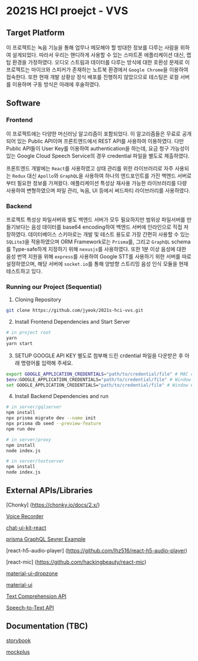 # 2021S HCI proejct - VVS

## Target Platform

이 프로젝트는 녹음 기능을 통해 업무나 메모해야 할 방대한 정보를 다루는 사람을 위하여 설게되었다. 따라서 우리는 핸디하게 사용할 수 있는 스마트폰 애플리케이션 대신, 랩탑 환경을 가정하였다. 오디오 스트림과 데이터를 다루는 방식에 대한 호환성 문제로 이 프로젝트는 마이크와 스피커가 존재하는 노트북 환경에서 `Google Chrome`을 이용하여 접속한다. 또한 현재 개발 상황상 정식 배포를 진행하지 않았으므로 테스팅은 로컬 서버를 이용하며 구동 방식은 아래에 후술하였다.

## Software

### Frontend

이 프로젝트에는 다양한 머신러닝 알고리즘이 포함되었다. 이 알고리즘들은 무료로 공개되어 있는 Public API이며 프론트엔드에서 REST API를 사용하여 이용하였다. 다만 Public API들이 User Key를 이용하여 authentication을 하는데, 요금 청구 가능성이 있는 Google Cloud Speech Service의 경우 credential 파일을 별도로 제출하였다.

프론트엔드 개발에는 `React`를 사용하였고 상태 관리를 위한 라이브러리로 자주 사용되는 `Redux` 대신 `Apollo`와 `GraphQL`을 사용하여 하나의 엔드포인트를 가진 백엔드 서버로부터 필요한 정보를 가져왔다. 애플리케이션 특성상 재사용 가능한 라이브러리를 다량 사용하여 변형하였으며 파일 관리, 녹음, UI 등에서 써드파티 라이브러리를 사용하였다.

### Backend

프로젝트 특성상 파일서버와 별도 백엔드 서버가 모두 필요하지만 범위상 파일서버를 만들기보다는 음성 데이터를 base64 encoding하여 백엔드 서버에 인라인으로 직접 저장하였다. 데이터베이스 스키마로는 개발 및 테스트 용도로 가장 간편히 사용할 수 있는 `SQLite3`을 적용하였으며 ORM Framework로는 `Prisma`를, 그리고 `GraphQL` schema를 Type-safe하게 지정하기 위해 `nexusjs`를 사용하였다. 또한 1분 이상 음성에 대한 음성 번역 지원을 위해 `express`를 사용하여 Google STT를 사용하기 위한 서버를 따로 설정하였으며, 해당 서버에 `socket.io`를 통해 양방향 스트리밍 음성 인식 모듈을 현재 테스트하고 있다.

### Running our Project (Sequential)

1. Cloning Repository

```bash
git clone https://github.com/jyeok/2021s-hci-vvs.git
```

2. Install Frontend Dependencies and Start Server

```bash
# in project root
yarn
yarn start
```

3. SETUP GOOGLE API KEY
   별도로 첨부해 드린 crdential 파일을 다운받은 후 아래 명령어를 입력해 주세요.

```bash
export GOOGLE_APPLICATION_CREDENTIALS="path/to/credential/file" # MAC or Linux
$env:GOOGLE_APPLICATION_CREDENTIALS="path/to/credential/file" # Window Powershell
set GOOGLE_APPLICATION_CREDENTIALS="path/to/credential/file" # Window CMD
```

4. Install Backend Dependencies and run

```bash
# in server/gqlserver
npm install
npx prisma migrate dev --name init
npx prisma db seed --preview-feature
npm run dev
```

```bash
# in server/proxy
npm install
node index.js
```

```bash
# in server/textserver
npm install
node index.js
```

## External APIs/Libraries

[Chonky] (https://chonky.io/docs/2.x/)

[Voice Recorder](https://www.npmjs.com/package/react-voice-recorder)

[chat-ui-kit-react](https://github.com/chatscope/chat-ui-kit-react)

[prisma GraphQL Sevrer Example](https://github.com/prisma/prisma-examples/tree/latest/typescript/graphql)

[react-h5-audio-player] (https://github.com/lhz516/react-h5-audio-player)

[react-mic] (https://github.com/hackingbeauty/react-mic)

[material-ui-dropzone](https://yuvaleros.github.io/material-ui-dropzone/)

[material-ui](https://material-ui.com/)

[Text Comprehension API](https://www.saltlux.ai)

[Speech-to-Text API](https://cloud.google.com/speech-to-text/)

## Documentation (TBC)

[storybook](https://storybook.js.org)

[mockplus](https://www.mockplus.com)

